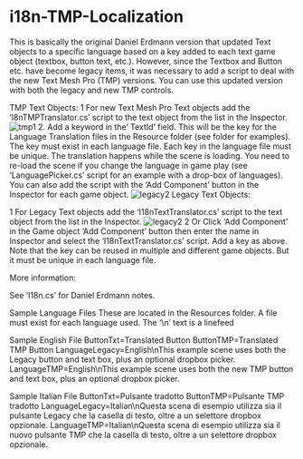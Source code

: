 # i18n-TMP-Localization
This is basically the original Daniel Erdmann version that updated Text objects to a specific language based on a key added to each text game object (textbox, button text, etc.). However, since the Textbox and Button etc. have become legacy items, it was necessary to add a script to deal with the new Text Mesh Pro (TMP) versions.
You can use this updated version with both the legacy and new TMP controls.

TMP Text Objects:
1 For new Text Mesh Pro Text objects add the ’l8nTMPTranslator.cs’ script to the text object from the list in the Inspector.
![tmp1](https://github.com/LivioWW6/i18n-TMP-Localization/assets/6105026/cc4ada51-534c-4eb6-8fdf-32e938a7118f)
2. Add a keyword in the’ TextId’ field. This will be the key for the Language Translation files in the Resource folder (see folder for examples).
The key must exist in each language file. Each key in the language file must be unique.
The translation happens while the scene is loading. You need to re-load the scene if you change the language in game play (see ‘LanguagePicker.cs’ script for an example with a drop-box of languages).
You can also add the script with the ‘Add Component’ button in the Inspector for each game object.
![legacy2](https://github.com/LivioWW6/i18n-TMP-Localization/assets/6105026/62a43c75-b168-4e0a-9432-9a959c76e612)
Legacy Text Objects:

1 For Legacy Text objects add the ‘I18nTextTranslator.cs’ script to the text object from the list in the Inspector.
![legacy2](https://github.com/LivioWW6/i18n-TMP-Localization/assets/6105026/fdce4782-5ec9-4802-ae4a-b85554745427)
2 Or Click ‘Add Component’ in the Game object ‘Add Component’ button then enter the name in Inspector and select the ‘I18nTextTranslator.cs’ script.
Add a key as above.
Note that the key can be reused in multiple and different game objects. But it must be unique in each language file.

More information:

See ‘I18n.cs’ for Daniel Erdmann notes.

Sample Language Files
These are located in the Resources folder. A file must exist for each language used.
The ‘\n’ text is a linefeed

Sample English File
ButtonTxt=Translated Button
ButtonTMP=Translated TMP Button
LanguageLegacy=English\nThis example scene uses both the Legacy button and text box, plus an optional dropbox picker.
LanguageTMP=English\nThis example scene uses both the new TMP button and text box, plus an optional dropbox picker.

Sample Italian File
ButtonTxt=Pulsante tradotto
ButtonTMP=Pulsante TMP tradotto
LanguageLegacy=Italian\nQuesta scena di esempio utilizza sia il pulsante Legacy che la casella di testo, oltre a un selettore dropbox opzionale.
LanguageTMP=Italian\nQuesta scena di esempio utilizza sia il nuovo pulsante TMP che la casella di testo, oltre a un selettore dropbox opzionale.

